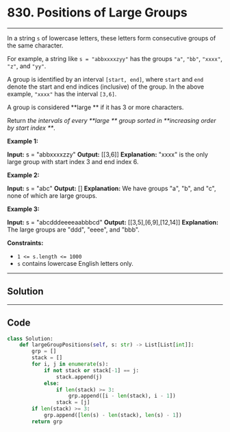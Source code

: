 # 830. Positions of Large Groups

---

In a string `s` of lowercase letters, these letters form consecutive groups of the same character.

For example, a string like `s = "abbxxxxzyy"` has the groups `"a"`, `"bb"`, `"xxxx"`, `"z"`, and `"yy"`.

A group is identified by an interval `[start, end]`, where `start` and `end` denote the start and end indices (inclusive) of the group. In the above example, `"xxxx"` has the interval `[3,6]`.

A group is considered **large **  if it has 3 or more characters.

Return _the intervals of every **large ** group sorted in **increasing order by start index **_.

 

**Example 1:**


**Input:** s = "abbxxxxzzy"
**Output:** [[3,6]]
**Explanation:** "xxxx" is the only large group with start index 3 and end index 6.


**Example 2:**


**Input:** s = "abc"
**Output:** []
**Explanation:** We have groups "a", "b", and "c", none of which are large groups.


**Example 3:**


**Input:** s = "abcdddeeeeaabbbcd"
**Output:** [[3,5],[6,9],[12,14]]
**Explanation:** The large groups are "ddd", "eeee", and "bbb".


 

**Constraints:**

  * `1 <= s.length <= 1000`
  * `s` contains lowercase English letters only.

---

## Solution



---

## Code
```python
class Solution:
    def largeGroupPositions(self, s: str) -> List[List[int]]:
        grp = []
        stack = []
        for i, j in enumerate(s):
            if not stack or stack[-1] == j:
                stack.append(j)
            else:
                if len(stack) >= 3:
                    grp.append([i - len(stack), i - 1])
                stack = [j]
        if len(stack) >= 3:
            grp.append([len(s) - len(stack), len(s) - 1])
        return grp
```
